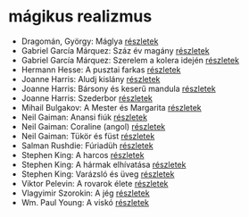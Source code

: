 # mágikus realizmus

- Dragomán, György: Máglya [részletek](_details/Dragom%C3%A1n%2C%20Gy%C3%B6rgy.md#id_1194)
- Gabriel García Márquez: Száz év magány [részletek](_details/Gabriel%20Garc%C3%ADa%20M%C3%A1rquez.md#id_223)
- Gabriel García Márquez: Szerelem a kolera idején [részletek](_details/Gabriel%20Garc%C3%ADa%20M%C3%A1rquez.md#id_342)
- Hermann Hesse: A pusztai farkas [részletek](_details/Hermann%20Hesse.md#id_400)
- Joanne Harris: Aludj kislány [részletek](_details/Joanne%20Harris.md#id_1126)
- Joanne Harris: Bársony és keserű mandula [részletek](_details/Joanne%20Harris.md#id_1121)
- Joanne Harris: Szederbor [részletek](_details/Joanne%20Harris.md#id_1127)
- Mihail Bulgakov: A Mester és Margarita [részletek](_details/Mihail%20Bulgakov.md#id_275)
- Neil Gaiman: Anansi fiúk [részletek](_details/Neil%20Gaiman.md#id_1432)
- Neil Gaiman: Coraline (angol) [részletek](_details/Neil%20Gaiman.md#id_1431)
- Neil Gaiman: Tükör és füst [részletek](_details/Neil%20Gaiman.md#id_1434)
- Salman Rushdie: Fúriadüh [részletek](_details/Salman%20Rushdie.md#id_1452)
- Stephen King: A harcos [részletek](_details/Stephen%20King.md#id_539)
- Stephen King: A hármak elhívatása [részletek](_details/Stephen%20King.md#id_540)
- Stephen King: Varázsló és üveg [részletek](_details/Stephen%20King.md#id_846)
- Viktor Pelevin: A rovarok élete [részletek](_details/Viktor%20Pelevin.md#id_837)
- Vlagyimir Szorokin: A jég [részletek](_details/Vlagyimir%20Szorokin.md#id_839)
- Wm. Paul Young: A viskó [részletek](_details/Wm.%20Paul%20Young.md#id_962)